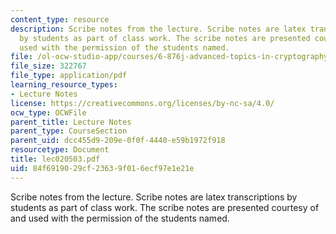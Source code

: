 ```yaml
---
content_type: resource
description: Scribe notes from the lecture. Scribe notes are latex transcriptions
  by students as part of class work. The scribe notes are presented courtesy of and
  used with the permission of the students named.
file: /ol-ocw-studio-app/courses/6-876j-advanced-topics-in-cryptography-spring-2003/84f6919029cf23639f016ecf97e1e21e_lec020503.pdf
file_size: 322767
file_type: application/pdf
learning_resource_types:
- Lecture Notes
license: https://creativecommons.org/licenses/by-nc-sa/4.0/
ocw_type: OCWFile
parent_title: Lecture Notes
parent_type: CourseSection
parent_uid: dcc455d9-209e-0f0f-4440-e59b1972f918
resourcetype: Document
title: lec020503.pdf
uid: 84f69190-29cf-2363-9f01-6ecf97e1e21e
---
```

Scribe notes from the lecture. Scribe notes are latex transcriptions by students as part of class work. The scribe notes are presented courtesy of and used with the permission of the students named.